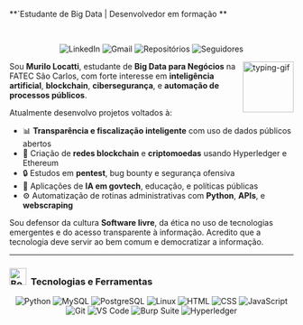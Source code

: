 **`Estudante de Big Data | Desenvolvedor em formação **

<br>

<!-- Contact Badges -->
<p align="center">

  <a href="[https://www.linkedin.com/in/locattimurilo](https://www.linkedin.com/in/murilo-locatti-cavalho-36b03a140/)" style="text-decoration: none;">
    <img alt="LinkedIn" title="Conecte-se comigo no LinkedIn" 
         src="https://custom-icon-badges.demolab.com/badge/-LinkedIn-282A36?style=for-the-badge&logo=linkedin&logoColor=white&labelColor=006192" />
  </a>

  <a href="mailto:locattimurilo@gmail.com" style="text-decoration: none;">
    <img alt="Gmail" title="Enviar e-mail" 
         src="https://custom-icon-badges.demolab.com/badge/-E--mail-282A36?style=for-the-badge&logo=gmail&logoColor=white&labelColor=DB4437" />
  </a>

  <a href="https://github.com/locattimurilo?tab=repositories" style="text-decoration: none;">
    <img alt="Repositórios" title="Ver repositórios no GitHub" 
         src="https://custom-icon-badges.demolab.com/badge/-Repositórios-282A36?style=for-the-badge&logo=repo&logoColor=white&labelColor=333333" />
  </a>

  <a href="https://github.com/locattimurilo?tab=followers" style="text-decoration: none;">
    <img alt="Seguidores" title="Meus seguidores no GitHub" 
         src="https://img.shields.io/github/followers/locattimurilo?style=for-the-badge&color=24292F&labelColor=282A36&logo=github&logoColor=white" />
  </a>

</p>

<!-- GIF lateral -->
<img align="right" alt="typing-gif" src="https://media.tenor.com/dHk-LfzHrtwAAAAj/linux-computer.gif" width="90px" />

Sou **Murilo Locatti**, estudante de **Big Data para Negócios** na FATEC São Carlos, com forte interesse em **inteligência artificial**, **blockchain**, **cibersegurança**, e **automação de processos públicos**. 

Atualmente desenvolvo projetos voltados à:

- 📊 **Transparência e fiscalização inteligente** com uso de dados públicos abertos  
- 🔗 Criação de **redes blockchain** e **criptomoedas** usando Hyperledger e Ethereum  
- 🔒 Estudos em **pentest**, bug bounty e segurança ofensiva  
- 🧠 Aplicações de **IA em govtech**, educação, e políticas públicas  
- ⚙️ Automatização de rotinas administrativas com **Python**, **APIs**, e **webscraping**

Sou defensor da cultura **Software livre**, da ética no uso de tecnologias emergentes e do acesso transparente à informação. Acredito que a tecnologia deve servir ao bem comum e democratizar a informação.

---

<h3><img src="https://raw.githubusercontent.com/Tarikul-Islam-Anik/Telegram-Animated-Emojis/main/Objects/Books.webp" alt="Books" width="30" height="30" /> &nbsp;Tecnologias e Ferramentas</h3>

<div align="center">
  <img alt="Python" src="https://img.shields.io/badge/Python-3670A0?style=for-the-badge&logo=python&logoColor=white" />
  <img alt="MySQL" src="https://img.shields.io/badge/MySQL-005C84?style=for-the-badge&logo=mysql&logoColor=white" />
  <img alt="PostgreSQL" src="https://img.shields.io/badge/PostgreSQL-336791?style=for-the-badge&logo=postgresql&logoColor=white" />
  <img alt="Linux" src="https://img.shields.io/badge/Linux-000000?style=for-the-badge&logo=linux&logoColor=white" />
  <img alt="HTML" src="https://img.shields.io/badge/HTML5-E44D26?style=for-the-badge&logo=html5&logoColor=white" />
  <img alt="CSS" src="https://img.shields.io/badge/CSS3-264de4?style=for-the-badge&logo=css3&logoColor=white" />
  <img alt="JavaScript" src="https://img.shields.io/badge/JavaScript-F7DF1E?style=for-the-badge&logo=javascript&logoColor=black" />
  <img alt="Git" src="https://img.shields.io/badge/Git-F05032?style=for-the-badge&logo=git&logoColor=white" />
  <img alt="VS Code" src="https://img.shields.io/badge/VSCode-007ACC?style=for-the-badge&logo=visualstudiocode&logoColor=white" />
  <img alt="Burp Suite" src="https://img.shields.io/badge/BurpSuite-E34320?style=for-the-badge&logo=burpsuite&logoColor=white" />
  <img alt="Hyperledger" src="https://img.shields.io/badge/Hyperledger%20Besu-1E8CBE?style=for-the-badge&logo=hyperledger&logoColor=white" />
</div>
